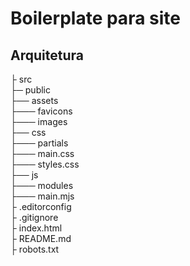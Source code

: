 
# Boilerplate para site

## Arquitetura

├ src <br>
├─ public <br>
├── assets <br>
├─── favicons <br>
├─── images <br>
├── css <br>
├─── partials <br>
├─── main.css <br>
├─── styles.css <br>
├── js <br>
├─── modules <br>
├─── main.mjs <br>
├ .editorconfig <br>
├ .gitignore <br>
├ index.html <br>
├ README.md <br>
├ robots.txt <br>



